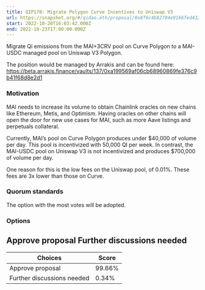 ```yaml
---
title: QIP170: Migrate Polygon Curve Incentives to Uniswap V3
url: https://snapshot.org/#/qidao.eth/proposal/0x8f6c4b82704e9166fed432ceed979d0e3255f5a3b1373ef0ba6a381204b38e73
start: 2022-10-20T16:03:42.000Z
end: 2022-10-23T17:00:00.000Z
---
```

Migrate Qi emissions from the MAI+3CRV pool on Curve Polygon to a MAI-USDC managed pool on Uniswap V3 Polygon.

The position would be managed by Arrakis and can be found here: https://beta.arrakis.finance/vaults/137/0xa199569af06cb68960869fe376c9b41f68d8e2d1

### Motivation

MAI needs to increase its volume to obtain Chainlink oracles on new chains like Ethereum, Metis, and Optimism. Having oracles on other chains will open the door for new use cases for MAI, such as more Aave listings and perpetuals collateral.

Currently, MAI’s pool on Curve Polygon produces under $40,000 of volume per day. This pool is incentivized with 50,000 QI per week. In contrast, the MAI-USDC pool on Uniswap V3 is not incentivized and produces $700,000 of volume per day.

One reason for this is the low fees on the Uniswap pool, of 0.01%. These fees are 3x lower than those on Curve. 

### Quorum standards

The option with the most votes will be adopted.

### Options

Approve proposal
Further discussions needed
---
| Choices | Score |
| --- | --- |
| Approve proposal | 99.66% |
| Further discussions needed | 0.34% |

